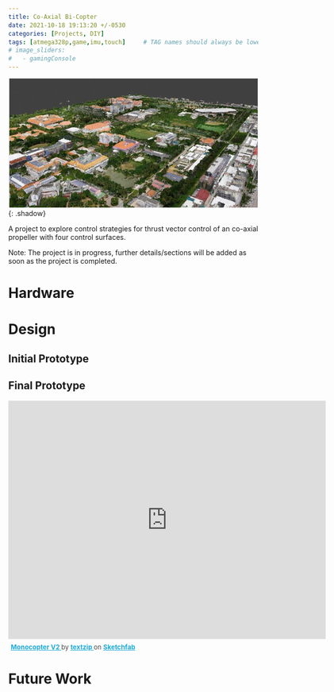 ```yaml
---
title: Co-Axial Bi-Copter
date: 2021-10-18 19:13:20 +/-0530
categories: [Projects, DIY]
tags: [atmega328p,game,imu,touch]     # TAG names should always be lowercase
# image_sliders:
#   - gamingConsole
---
```

![Image1](/assets/img/OrthomosaicSLAM/campus_data.png){: .shadow}

A project to explore control strategies for thrust vector control of an
co-axial propeller with four control surfaces.

Note: The project is in progress, further details/sections will be added as soon as the project is completed.
# Hardware

# Design
## Initial Prototype
<!-- pic here -->


## Final Prototype
<!-- pic here -->
<div class="sketchfab-embed-wrapper"> <iframe title="Monocopter V2" frameborder="0" allowfullscreen mozallowfullscreen="true" webkitallowfullscreen="true" allow="autoplay; fullscreen; xr-spatial-tracking" xr-spatial-tracking execution-while-out-of-viewport execution-while-not-rendered web-share width="640" height="480" src="https://sketchfab.com/models/1a9efab045b24908a0da97baad3660d0/embed"> </iframe> <p style="font-size: 13px; font-weight: normal; margin: 5px; color: #4A4A4A;"> <a href="https://sketchfab.com/3d-models/monocopter-v2-1a9efab045b24908a0da97baad3660d0?utm_medium=embed&utm_campaign=share-popup&utm_content=1a9efab045b24908a0da97baad3660d0" target="_blank" style="font-weight: bold; color: #1CAAD9;"> Monocopter V2 </a> by <a href="https://sketchfab.com/textzip?utm_medium=embed&utm_campaign=share-popup&utm_content=1a9efab045b24908a0da97baad3660d0" target="_blank" style="font-weight: bold; color: #1CAAD9;"> textzip </a> on <a href="https://sketchfab.com?utm_medium=embed&utm_campaign=share-popup&utm_content=1a9efab045b24908a0da97baad3660d0" target="_blank" style="font-weight: bold; color: #1CAAD9;">Sketchfab</a></p></div>

# Future Work
